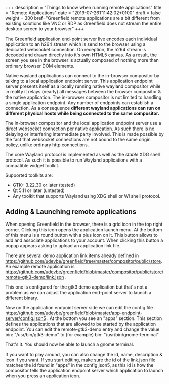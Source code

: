 +++
description = "Things to know when running remote applications"
title = "Remote Applications"
date = "2019-07-26T11:42:02+0100"
draft = false
weight = 300
bref="Greenfield remote applications are a bit different from existing solutions like VNC or RDP as Greenfield does not stream the entire desktop screen to your browser"
+++

The Greenfield application end-point server live encodes each individual application to an h264 stream which is send to the browser using a dedicated websocket connection. On reception, the h264 stream is decoded and drawn directly into it's own HTML5 canvas. As a result, the screen you see in the browser is actually composed of nothing more than ordinary browser DOM elements.

Native wayland applications can connect to the in-browser compositor by talking to a local application endpoint server. This application endpoint server presents itself as a locally running native wayland compositor while in reality it relays \(nearly\) all messages between the browser compositor & the native application. The in-browser compositor is not limited to handling a single application endpoint. Any number of endpoints can establish a connection. As a consequence **different wayland applications can run on different physical hosts while being connected to the same compositor.**

The in-browser compositor and the local application endpoint server use a direct websocket connection per native application. As such there is no delaying or interfering intermediate party involved. This is made possible by the fact that websocket connections are not bound to the same origin policy, unlike ordinary http connections.

The core Wayland protocol is implemented as well as the _stable_ XDG shell protocol. As such it is possible to run Wayland applications with a compatible widget toolkit.

Supported toolkits are:

* GTK+ 3.22.30 or later \(tested\)
* Qt 5.11 or later \(untested\)
* Any toolkit that supports Wayland using XDG shell or Wl shell protocol.

## Adding & Launching remote applications

When opening Greenfield in the browser, there is a grid icon in the top right corner. Clicking this icon opens the application launch menu. At the bottom of this menu is a round button with a plus icon on it. This button allows to add and associate applications to your account.
When clicking this button a popup appears asking to upload an application link file.

There are several demo application link items already defined in https://github.com/udevbe/greenfield/tree/master/compositor/public/store. An example remote application is https://github.com/udevbe/greenfield/blob/master/compositor/public/store/remote-gtk3-demo/link.json .

This one is configured for the gtk3 demo application but that's not a problem as we can adjust the application end-point server to launch a different binary.

Now on the application endpoint server side we can edit the config file https://github.com/udevbe/greenfield/blob/master/app-endpoint-server/config.json5 . At the bottom you see an "apps" section. This section defines the applications that are allowed to be started by the application endpoint. You can edit the remote-gtk3-demo entry and change the value 
bin: "/usr/bin/gtk3-demo" 
to (for example)
bin: "/usr/bin/gnome-terminal"

That's it. You should now be able to launch a gnome terminal.

If you want to play around, you can also change the id,  name, description & icon if you want. If you start editing, make sure the id of the link.json file matches the id found in "apps" in the config.json5, as this id is how the compositor tells the application endpoint server which application to launch when you press an application icon.



